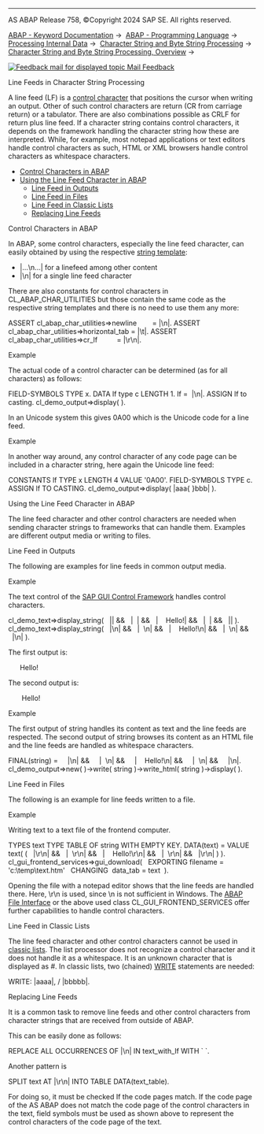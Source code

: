   

* * *

AS ABAP Release 758, ©Copyright 2024 SAP SE. All rights reserved.

[ABAP - Keyword Documentation](https://help.sap.com/doc/abapdocu_latest_index_htm/latest/en-US/abenabap.htm) →  [ABAP - Programming Language](https://help.sap.com/doc/abapdocu_latest_index_htm/latest/en-US/abenabap_reference.htm) →  [Processing Internal Data](https://help.sap.com/doc/abapdocu_latest_index_htm/latest/en-US/abenabap_data_working.htm) →  [Character String and Byte String Processing](https://help.sap.com/doc/abapdocu_latest_index_htm/latest/en-US/abenabap_data_string.htm) →  [Character String and Byte String Processing, Overview](https://help.sap.com/doc/abapdocu_latest_index_htm/latest/en-US/abenstring_processing_oview.htm) → 

 [![](Mail.gif?object=Mail.gif "Feedback mail for displayed topic") Mail Feedback](mailto:f1_help@sap.com?subject=Feedback%20on%20ABAP%20Documentation&body=Document:%20Line%20Feeds%20in%20Character%20String%20Processing%2C%20ABENLINE_FEED%2C%20758%0D%0A%0D%0AError:%0D%0A%0D%0A%0D%0A%0D%0ASuggestion%20for%20improvement:)

Line Feeds in Character String Processing

A line feed (LF) is a [control character](https://help.sap.com/doc/abapdocu_latest_index_htm/latest/en-US/abencontrol_character_glosry.htm "Glossary Entry") that positions the cursor when writing an output. Other of such control characters are return (CR from carriage return) or a tabulator. There are also combinations possible as CRLF for return plus line feed. If a character string contains control characters, it depends on the framework handling the character string how these are interpreted. While, for example, most notepad applications or text editors handle control characters as such, HTML or XML browsers handle control characters as whitespace characters.

-   [Control Characters in ABAP](#@@ITOC@@ABENLINE_FEED_1)
-   [Using the Line Feed Character in ABAP](#@@ITOC@@ABENLINE_FEED_2)
    -   [Line Feed in Outputs](#@@ITOC@@ABENLINE_FEED_3)
    -   [Line Feed in Files](#@@ITOC@@ABENLINE_FEED_4)
    -   [Line Feed in Classic Lists](#@@ITOC@@ABENLINE_FEED_5)
    -   [Replacing Line Feeds](#@@ITOC@@ABENLINE_FEED_6)

Control Characters in ABAP   

In ABAP, some control characters, especially the line feed character, can easily obtained by using the respective [string template](https://help.sap.com/doc/abapdocu_latest_index_htm/latest/en-US/abenstring_templates_separators.htm):

-   |...\\n...| for a linefeed among other content
-   |\\n| for a single line feed character

There are also constants for control characters in CL\_ABAP\_CHAR\_UTILITIES but those contain the same code as the respective string templates and there is no need to use them any more:

ASSERT cl\_abap\_char\_utilities=>newline        = |\\n|.
ASSERT cl\_abap\_char\_utilities=>horizontal\_tab = |\\t|.
ASSERT cl\_abap\_char\_utilities=>cr\_lf          = |\\r\\n|.

Example

The actual code of a control character can be determined (as for all characters) as follows:

FIELD-SYMBOLS <lf> TYPE x.
DATA lf type c LENGTH 1.
lf =  |\\n|.
ASSIGN lf to <lf> casting.
cl\_demo\_output=>display( <lf> ).

In an Unicode system this gives 0A00 which is the Unicode code for a line feed.

Example

In another way around, any control character of any code page can be included in a character string, here again the Unicode line feed:

CONSTANTS lf TYPE x LENGTH 4 VALUE '0A00'.
FIELD-SYMBOLS <lf> TYPE c.
ASSIGN lf TO <lf> CASTING.
cl\_demo\_output=>display( |aaa{ <lf> }bbb| ).

Using the Line Feed Character in ABAP   

The line feed character and other control characters are needed when sending character strings to frameworks that can handle them. Examples are different output media or writing to files.

Line Feed in Outputs   

The following are examples for line feeds in common output media.

Example

The text control of the [SAP GUI Control Framework](https://help.sap.com/doc/abapdocu_latest_index_htm/latest/en-US/abencontrol_framework_glosry.htm "Glossary Entry") handles control characters.

cl\_demo\_text=>display\_string(
  |<html>| &&
  |  <body>| &&
  |    Hello!| &&
  |  </body>| &&
  |</html>| ).
cl\_demo\_text=>display\_string(
  |<html>\\n| &&
  |  <body>\\n| &&
  |    Hello!\\n| &&
  |  </body>\\n| &&
  |</html>\\n| ).

The first output is:

<html>  <body>    Hello!  </body></html>

The second output is:

<html>
  <body>
    Hello!
  </body>
</html>

Example

The first output of string handles its content as text and the line feeds are respected. The second output of string browses its content as an HTML file and the line feeds are handled as whitespace characters.

FINAL(string) =
    |<html>\\n| &&
    |  <body>\\n| &&
    |    Hello!\\n| &&
    |  </body>\\n| &&
    |</html>\\n|.
cl\_demo\_output=>new(
)->write( string
)->write\_html( string
)->display( ).

Line Feed in Files   

The following is an example for line feeds written to a file.

Example

Writing text to a text file of the frontend computer.

TYPES text TYPE TABLE OF string WITH EMPTY KEY.
DATA(text) = VALUE text( (
  |<html>\\r\\n| &&
  |  <body>\\r\\n| &&
  |    Hello!\\r\\n| &&
  |  </body>\\r\\n| &&
  |</html>\\r\\n| ) ).
cl\_gui\_frontend\_services=>gui\_download(
  EXPORTING filename = 'c:\\temp\\text.htm'
  CHANGING  data\_tab = text  ).

Opening the file with a notepad editor shows that the line feeds are handled there. Here, \\r\\n is used, since \\n is not sufficient in Windows. The [ABAP File Interface](https://help.sap.com/doc/abapdocu_latest_index_htm/latest/en-US/abenabap_language_files.htm) or the above used class CL\_GUI\_FRONTEND\_SERVICES offer further capabilities to handle control characters.

Line Feed in Classic Lists   

The line feed character and other control characters cannot be used in [classic lists](https://help.sap.com/doc/abapdocu_latest_index_htm/latest/en-US/abenclassic_list_glosry.htm "Glossary Entry"). The list processor does not recognize a control character and it does not handle it as a whitespace. It is an unknown character that is displayed as #. In classic lists, two (chained) [WRITE](https://help.sap.com/doc/abapdocu_latest_index_htm/latest/en-US/abapwrite-.htm) statements are needed:

WRITE: |aaaa|, / |bbbbb|.

Replacing Line Feeds   

It is a common task to remove line feeds and other control characters from character strings that are received from outside of ABAP.

This can be easily done as follows:

REPLACE ALL OCCURRENCES OF |\\n| IN text\_with\_lf WITH \` \`.

Another pattern is

SPLIT text AT |\\r\\n| INTO TABLE DATA(text\_table).

For doing so, it must be checked If the code pages match. If the code page of the AS ABAP does not match the code page of the control characters in the text, field symbols must be used as shown above to represent the control characters of the code page of the text.